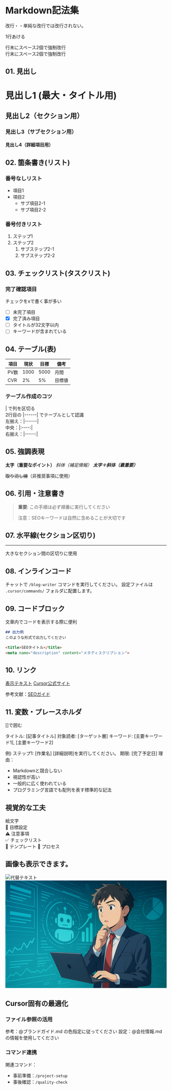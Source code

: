 # Markdown記法集

改行・・単純な改行では改行されない。

1行あける

行末にスペース2個で強制改行  
行末にスペース2個で強制改行

## 01. 見出し

# 見出し1 (最大・タイトル用)
## 見出し2（セクション用）
### 見出し3（サブセクション用）
#### 見出し4（詳細項目用）

## 02. 箇条書き(リスト)

### 番号なしリスト
- 項目1
- 項目2
  - サブ項目2-1
  - サブ項目2-2

### 番号付きリスト
1. ステップ1
2. ステップ2
   1. サブステップ2-1
   2. サブステップ2-2

## 03. チェックリスト(タスクリスト)

### 完了確認項目
チェックをxで書く事が多い

- [ ] 未完了項目
- [x] 完了済み項目
- [ ] タイトルが32文字以内
- [ ] キーワードが含まれている

## 04. テーブル(表)

| 項目 | 現状 | 目標 | 備考 |
|------|------|------|------|
| PV数 | 1000 | 5000 | 月間 |
| CVR | 2% | 5% | 目標値 |

### テーブル作成のコツ

| で列を区切る  
2行目の |------| でテーブルとして認識  
左揃え：|------|  
中央：|:----:|  
右揃え：|-----:|

## 05. 強調表現
**太字（重要なポイント）**
*斜体（補足情報）*
***太字＋斜体（最重要）***

~~取り消し線~~（非推奨事項に使用）

## 06. 引用・注意書き
> **重要**: この手順は必ず順番に実行してください
> 
> 注意：SEOキーワードは自然に含めることが大切です

## 07. 水平線(セクション区切り)
---
大きなセクション間の区切りに使用

## 08. インラインコード
チャットで `/blog-writer` コマンドを実行してください。
設定ファイルは `.cursor/commands/` フォルダに配置します。

## 09. コードブロック
文章内でコードを表示する際に便利

```markdown
## 出力例
このような形式で出力してください
```

```html
<title>SEOタイトル</title>
<meta name="description" content="メタディスクリプション">
```


## 10. リンク
[表示テキスト](URL)
[Cursor公式サイト](https://cursor.com)

参考文献：[SEOガイド](https://example.com)

## 11. 変数・プレースホルダ
[]で囲む

タイトル: [記事タイトル]
対象読者: [ターゲット層]
キーワード: [主要キーワード1], [主要キーワード2]

例) ステップ1: [作業名]
[詳細説明]を実行してください。
期限: [完了予定日]
理由：

- Markdownと競合しない
- 視認性が高い
- 一般的に広く使われている
- プログラミング言語でも配列を表す標準的な記法

## 視覚的な工夫
絵文字  
🎯 目標設定  
⚠️ 注意事項  
✅ チェックリスト  
📝 テンプレート
🔄 プロセス  

## 画像も表示できます。
![代替テキスト](画像のURL)  
![画像の表示](image.png)


## Cursor固有の最適化
### ファイル参照の活用
参考：@ブランドガイド.md の色指定に従ってください
設定：@会社情報.md の情報を使用してください

### コマンド連携
関連コマンド：
- 事前準備：`/project-setup`
- 事後確認：`/quality-check`